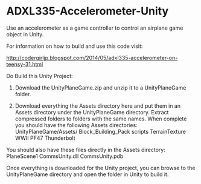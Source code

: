 ADXL335-Accelerometer-Unity
===========================

Use an accelerometer as a game controller to control an airplane game object in Unity.

For information on how to build and use this code visit:

http://codergirljp.blogspot.com/2014/05/adxl335-accelerometer-on-teensy-31.html

Do Build this Unity Project:
1) Download the UnityPlaneGame.zip and unzip it to a UnityPlaneGame folder.


2) Download everything the Assets directory here and put them in an Assets directory under 
   the UnityPlaneGame directory. Extract compressed folders to folders with the same names. 
   When complete you should have the following Assets directories:
   UnityPlaneGame/Assets/
      Block_Building_Pack
      scripts
      TerrainTexture
      WWII PF47 Thunderbolt
      
  You should also have these files directly in the Assets directory:
     PlaneScene1
     CommsUnity.dll
     CommsUnity.pdb
     
Once everything is downloaded for the Unity project, you can browse to the UnityPlaneGame directory and 
open the folder in Unity to build it. 

